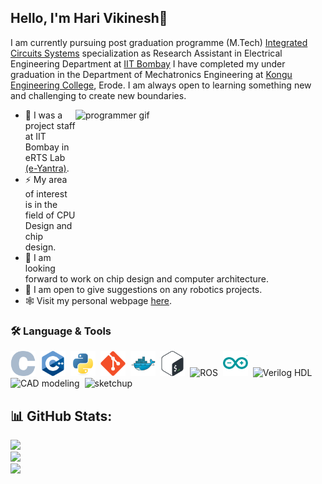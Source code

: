 ## Hello, I'm Hari Vikinesh👋

I am currently pursuing post graduation programme (M.Tech) [Integrated Circuits Systems](https://www.ee.iitb.ac.in/web/research/integrated-circuit-and-systems-ee6/) specialization as Research Assistant in Electrical Engineering Department at [IIT Bombay](https://www.iitb.ac.in/)
I have completed my under graduation in the Department of Mechatronics Engineering at [Kongu Engineering College](https://kongu.ac.in/), Erode. I am always open to learning something new and challenging to create new boundaries.

<img alt="programmer gif" width="400" height="250" src="https://media.giphy.com/media/qgQUggAC3Pfv687qPC/giphy.gif" align="right">

- 🌱 I was a project staff at IIT Bombay in eRTS Lab [(e-Yantra)](https://www.e-yantra.org/).
- :zap: My area of interest is in the field of CPU Design and chip design.
- 🔭 I am looking forward to work on chip design and computer architecture.
- 👯 I am open to give suggestions on any robotics projects.
- 🕸️ Visit my personal webpage [here](https://harivikinesh.github.io/portfolio/).

### :hammer_and_wrench: Language & Tools

<div>
  <img src="https://github.com/devicons/devicon/blob/master/icons/c/c-original.svg" title="C" alt="C" width="40" height="40"/>&nbsp;
  <img src="https://github.com/devicons/devicon/blob/master/icons/cplusplus/cplusplus-original.svg" title="C++" alt="C++" width="40" height="40"/>&nbsp;
  <img src="https://github.com/devicons/devicon/blob/master/icons/python/python-original.svg" title="python" alt="python" width="40" height="40"/>&nbsp;
  <img src="https://github.com/devicons/devicon/blob/master/icons/git/git-original.svg" title="Git" alt="Git" width="40" height="40"/>&nbsp;
  <img src="https://github.com/devicons/devicon/blob/master/icons/docker/docker-original.svg" title="Docker" alt="Docker" width="40" height="40"/>&nbsp;
  <img src="https://github.com/devicons/devicon/blob/master/icons/bash/bash-original.svg" title="Bash" alt="Bash" width="40" height="40"/>&nbsp;
  <img src="https://upload.wikimedia.org/wikipedia/commons/1/15/Robot_Operating_System_logo.svg" title="ROS" alt="ROS" width="40" height="40"/>&nbsp;
  <img src="https://github.com/devicons/devicon/blob/master/icons/arduino/arduino-original.svg" title="Arduino" alt="arduino" width="40" height="40"/>&nbsp;
  <img src="https://www.nettimelogic.com/resources/FpgaServices.png" title="Verilog HDL" alt="Verilog HDL" width="40" height="40"/>&nbsp;
  <img src="https://blogs.autodesk.com/presse-center-deutschland/wp-content/uploads/sites/93/2016/08/Autodesk-logo-e1468255451527.png" title="CAD Modeling" alt="CAD modeling" width="40" height="40"/>&nbsp;
  <img src="https://www.megaleechers.com/storage/SketchUp-Pro-Icon.png" title="SketchUp" alt="sketchup" width="40" height="40"/>
</div>

## 📊 GitHub Stats:
![](https://github-readme-stats.vercel.app/api?username=harivikinesh&theme=default&hide_border=false&include_all_commits=true&count_private=true)<br/>
![](https://nirzak-streak-stats.vercel.app/?user=harivikinesh&theme=default&hide_border=false)<br/>
![](https://github-readme-stats.vercel.app/api/top-langs/?username=harivikinesh&theme=default&hide_border=false&include_all_commits=true&count_private=true&layout=compact)

